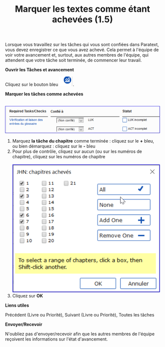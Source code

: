 ﻿---
title: Marquer les textes comme étant achevées (1.5)
---

Lorsque vous travaillez sur les tâches qui vous sont confiées dans Paratext, vous devez enregistrer ce que vous avez achevé. Cela permet à l'équipe de voir votre avancement et, surtout, aux autres membres de l'équipe, qui attendent que votre tâche soit terminée, de commencer leur travail.

**Ouvrir les Tâches et avancement**

Cliquez sur le bouton bleu ![](../../media/9c6773b2653dfd507ecbec0fd0936b7b.png).

**Marquer les tâches comme achevées**

   ![](../../media/d5534e17a3f600b89b1c3bd87b88ed96.png)

1.  Marquez **la tâche du chapitre** comme terminée : cliquez sur le **+** bleu, ou bien démarquez : cliquez sur le **-** bleu
1.  Pour plus de contrôle, cliquez sur aucun (ou sur les numéros de chapitre), cliquez sur les numéros de chapitre  
    ![](../../media/dce1f64f1fb3f514c73b5cc852407fdd.png)  
1.  Cliquez sur **OK**

**Liens utiles**

Précédent (Livre ou Priorité), Suivant (Livre ou Priorité), Toutes les tâches

**Envoyer/Recevoir**

N'oubliez pas d'envoyer/recevoir afin que les autres membres de l'équipe reçoivent les informations sur l'état d'avancement.

